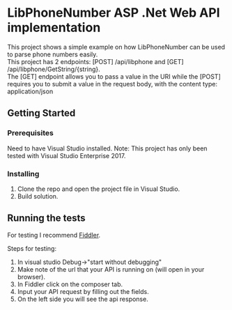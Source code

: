 # LibPhoneNumber ASP .Net Web API implementation

This project shows a simple example on how LibPhoneNumber can be used to parse phone numbers easily.   
This project has 2 endpoints: [POST] /api/libphone and [GET] /api/libphone/GetString/{string}.   
The [GET] endpoint allows you to pass a value in the URI while the [POST] requires you to submit a value in the request body, with the content type: application/json   
## Getting Started

### Prerequisites

Need to have Visual Studio installed. Note: This project has only been tested with Visual Studio Enterprise 2017.

### Installing

1. Clone the repo and open the project file in Visual Studio.    
2. Build solution.   

## Running the tests

For testing I recommend [Fiddler](https://www.telerik.com/fiddler).    

Steps for testing:   

1. In visual studio Debug->"start without debugging"   
2. Make note of the url that your API is running on (will open in your browser).   
3. In Fiddler click on the composer tab.   
4. Input your API request by filling out the fields.   
5. On the left side you will see the api response.   

